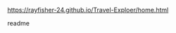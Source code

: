 https://rayfisher-24.github.io/Travel-Exploer/home.html

<snippet>
  <content><![CDATA[
# ${1:Project Name}
TODO: Travel Website clean UI 
## Installation
TODO: Vscode and Node.JS
## Usage
TODO: HTML5, CSS3, JavaScript
## Contributing
1. Fork it!
2. Create your feature branch: `git checkout -b my-new-feature`
3. Commit your changes: `git commit -m 'Add some feature'`
4. Push to the branch: `git push -u origin master`
5. Submit a pull request :D
## History
TODO: 5/11/2021
## Credits
TODO: https://www.youtube.com/watch?v=Oa9LTDR9ugU
]]></content>
  <tabTrigger>readme</tabTrigger>
</snippet>

